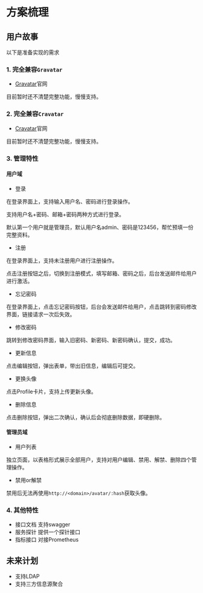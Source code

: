 # 方案梳理

## 用户故事

以下是准备实现的需求

### 1. 完全兼容`Gravatar`

- [Gravatar](https://www.gravatar.com/)官网

目前暂时还不清楚完整功能，慢慢支持。

### 2. 完全兼容`Cravatar`

- [Cravatar](https://cravatar.com/)官网

目前暂时还不清楚完整功能，慢慢支持。

### 3. 管理特性

#### 用户域

- 登录

在登录界面上，支持输入用户名、密码进行登录操作。

支持用户名+密码、邮箱+密码两种方式进行登录。

默认第一个用户就是管理员，默认用户名admin、密码是123456，帮忙预填一份完整资料。

- 注册

在登录界面上，支持未注册用户进行注册操作。

点击注册按钮之后，切换到注册模式，填写邮箱、密码之后，后台发送邮件给用户进行激活。

- 忘记密码

在登录界面上，点击忘记密码按钮，后台会发送邮件给用户，点击跳转到密码修改界面，链接请求一次后失效。

- 修改密码

跳转到修改密码界面，输入旧密码、新密码、新密码确认，提交，成功。

- 更新信息

点击编辑按钮，弹出表单，带出旧信息，编辑后可提交。

- 更换头像

点击Profile卡片，支持上传更新头像。

- 删除信息

点击删除按钮，弹出二次确认，确认后会彻底删除数据，即硬删除。

#### 管理员域

- 用户列表

独立页面，以表格形式展示全部用户，支持对用户编辑、禁用、解禁、删除四个管理操作。

- 禁用or解禁

禁用后无法再使用`http://<domain>/avatar/:hash`获取头像。

### 4. 其他特性

- 接口文档 支持swagger
- 服务探针 提供一个探针接口
- 指标接口 对接Prometheus

## 未来计划

- 支持LDAP
- 支持三方信息源聚合
